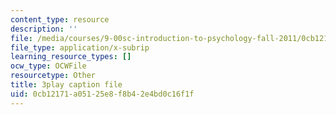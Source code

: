 ```yaml
---
content_type: resource
description: ''
file: /media/courses/9-00sc-introduction-to-psychology-fall-2011/0cb12171a05125e8f8b42e4bd0c16f1f_yBYebcVw8Zk.srt
file_type: application/x-subrip
learning_resource_types: []
ocw_type: OCWFile
resourcetype: Other
title: 3play caption file
uid: 0cb12171-a051-25e8-f8b4-2e4bd0c16f1f
---
```

